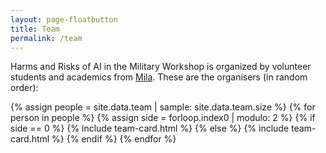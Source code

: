 ```yaml
---
layout: page-floatbutton
title: Team
permalink: /team
---
```

Harms and Risks of AI in the Military Workshop is organized by volunteer students and academics from [Mila](https://mila.quebec). These are the organisers (in random order):

{% assign people = site.data.team | sample: site.data.team.size %}
{% for person in people %}
  {% assign side = forloop.index0 | modulo: 2 %}
    {% if side == 0 %}
      {% include team-card.html %}
    {% else %}
      {% include team-card.html %}
    {% endif %}
{% endfor %}
